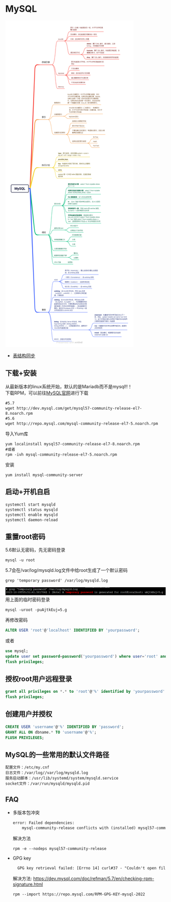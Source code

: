 # MySQL
![img](./images/MySQL.png)

- [表结构同步](./mysql-schema-sync.md)

## 下载+安装
从最新版本的linux系统开始，默认的是Mariadb而不是mysql!!！ <br>
下载RPM，可以前往[MySQL官网](http://dev.mysql.com/downloads/repo/yum/)进行下载
```shell
#5.7
wget http://dev.mysql.com/get/mysql57-community-release-el7-8.noarch.rpm
#5.6
wget http://repo.mysql.com/mysql-community-release-el7-5.noarch.rpm
```
导入Yum库
```shell
yum localinstall mysql57-community-release-el7-8.noarch.rpm
#或者
rpm -ivh mysql-community-release-el7-5.noarch.rpm
```
安装
```shell
yum install mysql-community-server
```

## 启动+开机自启
```shell
systemctl start mysqld
systemctl status mysqld
systemctl enable mysqld
systemctl daemon-reload
```

## 重置root密码
5.6默认无密码，先无密码登录
```shell
mysql -u root
```
5.7会在/var/log/mysqld.log文件中给root生成了一个默认密码
```shell
grep 'temporary password' /var/log/mysqld.log
```
![img](images/mysql_default_password.png)
用上面的临时密码登录
```shell
mysql -uroot -puAjtkEuj=5.g
```
再修改密码
```sql
ALTER USER 'root'@'localhost' IDENTIFIED BY 'yourpassword';
```
或者
```sql
use mysql;  
update user set password=password('yourpassword') where user='root' and host='localhost';  
flush privileges;  
```

## 授权root用户远程登录
```sql
grant all privileges on *.* to 'root'@'%' identified by 'yourpassword' with grant option;  
flush privileges;
```

## 创建用户并授权
```sql
CREATE USER 'username'@'%' IDENTIFIED BY 'password';
GRANT ALL ON dbname.* TO 'username'@'%';
FLUSH PRIVILEGES;
```

## MySQL的一些常用的默认文件路径
```txt
配置文件：/etc/my.cnf 
日志文件：/var/log//var/log/mysqld.log 
服务启动脚本：/usr/lib/systemd/system/mysqld.service 
socket文件：/var/run/mysqld/mysqld.pid
```

## FAQ
- 多版本包冲突
  ```txt
  error: Failed dependencies:
	  mysql-community-release conflicts with (installed) mysql57-community-release-el7-8.noarch
	```
	解决方法
	```shell
	rpm -e --nodeps mysql57-community-release
	```
- GPG key
  ```txt
	GPG key retrieval failed: [Errno 14] curl#37 - "Couldn't open file /etc/pki/rpm-gpg/RPM-GPG-KEY-mysql"
	```
	解决方法: https://dev.mysql.com/doc/refman/5.7/en/checking-rpm-signature.html
	```shell
	rpm --import https://repo.mysql.com/RPM-GPG-KEY-mysql-2022
	```